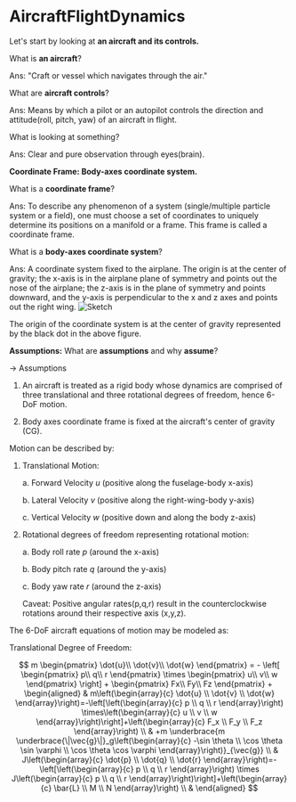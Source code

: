 # AircraftFlightDynamics

Let's start by looking at **an aircraft and its controls.**

What is **an aircraft**?

Ans: "Craft or vessel which navigates through the air."

What are **aircraft controls**?

Ans: Means by which a pilot or an autopilot controls the direction and attitude(roll, pitch, yaw) of an aircraft in flight.

What is looking at something?

Ans: Clear and pure observation through eyes(brain).


**Coordinate Frame: Body-axes coordinate system.**

What is a **coordinate frame**?

Ans: To describe any phenomenon of a system (single/multiple particle system or a field), one must choose a set of coordinates to uniquely determine its positions on a manifold or a frame. This frame is called a coordinate frame. 

What is a **body-axes coordinate system**?

Ans: A coordinate system fixed to the airplane. The origin is at the center of gravity; the x-axis is in the airplane plane of symmetry and points out the nose of the airplane; the z-axis is in the plane of symmetry and points downward, and the y-axis is perpendicular to the x and z axes and points out the right wing.
![Sketch](https://github.com/Praful22/AircraftFlightDynamics/assets/65821250/d958eda9-7a2e-489e-aa57-bd01f76c9d32)

The origin of the coordinate system is at the center of gravity represented by the black dot in the above figure. 

**Assumptions:**
What are **assumptions** and why **assume**?

-> Assumptions 

1. An aircraft is treated as a rigid body whose dynamics are comprised of three translational and three rotational degrees of freedom, hence 6-DoF motion.

2. Body axes coordinate frame is fixed at the aircraft's center of gravity (CG).

Motion can be described by:
1. Translational Motion:

    a. Forward Velocity $\textit{u}$ (positive along the fuselage-body x-axis)

    b. Lateral Velocity $\textit{v}$ (positive along the right-wing-body y-axis)

    c. Vertical Velocity $\textit{w}$ (positive down and along the body z-axis)


2. Rotational degrees of freedom representing rotational motion:

    a. Body roll rate $\textit{p}$ (around the x-axis)

    b. Body pitch rate $\textit{q}$ (around the y-axis)

    c. Body yaw rate $\textit{r}$ (around the z-axis)

   Caveat: Positive angular rates(p,q,r) result in the counterclockwise rotations around their respective axis (x,y,z).

The 6-DoF aircraft equations of motion may be modeled as:

Translational Degree of Freedom: 
```math
 m \begin{pmatrix}
  \dot{u}\\ 
  \dot{v}\\
  \dot{w}
\end{pmatrix}
 =
- \left[ \begin{pmatrix}
p\\
q\\
r
\end{pmatrix}
\times
\begin{pmatrix}
u\\
v\\
w
\end{pmatrix}
\right]
+
\begin{pmatrix}
Fx\\
Fy\\
Fz
\end{pmatrix}
+

\begin{aligned}
& m\left(\begin{array}{c}
\dot{u} \\
\dot{v} \\
\dot{w}
\end{array}\right)=-\left[\left(\begin{array}{c}
p \\
q \\
r
\end{array}\right) \times\left(\begin{array}{c}
u \\
v \\
w
\end{array}\right)\right]+\left(\begin{array}{c}
F_x \\
F_y \\
F_z
\end{array}\right) \\
& +m \underbrace{m \underbrace{\|\vec{g}\|}_g\left(\begin{array}{c}
-\sin \theta \\
\cos \theta \sin \varphi \\
\cos \theta \cos \varphi
\end{array}\right)}_{\vec{g}} \\
& J\left(\begin{array}{c}
\dot{p} \\
\dot{q} \\
\dot{r}
\end{array}\right)=-\left[\left(\begin{array}{c}
p \\
q \\
r
\end{array}\right) \times J\left(\begin{array}{c}
p \\
q \\
r
\end{array}\right)\right]+\left(\begin{array}{c}
\bar{L} \\
M \\
N
\end{array}\right) \\
&
\end{aligned}

```





